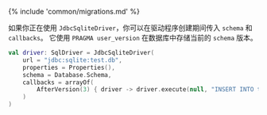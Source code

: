 {% include 'common/migrations.md' %}

如果你正在使用 `JdbcSqliteDriver`，你可以在驱动程序创建期间传入 `schema` 和 `callbacks`。
它使用 `PRAGMA user_version` 在数据库中存储当前的 `schema` 版本。

```kotlin
val driver: SqlDriver = JdbcSqliteDriver(
    url = "jdbc:sqlite:test.db",
    properties = Properties(),
    schema = Database.Schema,
    callbacks = arrayOf(
        AfterVersion(3) { driver -> driver.execute(null, "INSERT INTO test (value) VALUES('hello')", 0) }
    )
)